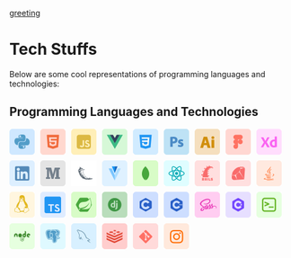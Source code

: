 [greeting](Greeting.svg)
# Tech Stuffs

Below are some cool representations of programming languages and technologies:

## Programming Languages and Technologies

<div style="display: flex; flex-wrap: wrap; gap: 10px;">
    <img src="techStuffs/Group%202.svg" alt="Group 2" width="45">
    <img src="techStuffs/Group%203.svg" alt="Group 3" width="45">
    <img src="techStuffs/Group%204.svg" alt="Group 4" width="45">
    <img src="techStuffs/Group%205.svg" alt="Group 5" width="45">
    <img src="techStuffs/Group%207.svg" alt="Group 7" width="45">
    <img src="techStuffs/Group%208.svg" alt="Group 8" width="45">
    <img src="techStuffs/Group%209.svg" alt="Group 9" width="45">
    <img src="techStuffs/Group%2010.svg" alt="Group 10" width="45">
    <img src="techStuffs/Group%2011.svg" alt="Group 11" width="45">
    <img src="techStuffs/Group%2012.svg" alt="Group 12" width="45">
    <img src="techStuffs/Group%2013.svg" alt="Group 13" width="45">
    <img src="techStuffs/Group%2014.svg" alt="Group 14" width="45">
    <img src="techStuffs/Group%2015.svg" alt="Group 15" width="45">
    <img src="techStuffs/Group%2016.svg" alt="Group 16" width="45">
    <img src="techStuffs/Group%2031.svg" alt="Group 31" width="45">
    <img src="techStuffs/Group%2032.svg" alt="Group 32" width="45">
    <img src="techStuffs/Group%2033.svg" alt="Group 33" width="45">
    <img src="techStuffs/Group%2034.svg" alt="Group 34" width="45">
    <img src="techStuffs/Group%2035.svg" alt="Group 35" width="45">
    <img src="techStuffs/Group%2036.svg" alt="Group 36" width="45">
    <img src="techStuffs/Group%2037.svg" alt="Group 37" width="45">
    <img src="techStuffs/Group%2038.svg" alt="Group 38" width="45">
    <img src="techStuffs/Group%2039.svg" alt="Group 39" width="45">
    <img src="techStuffs/Group%2040.svg" alt="Group 40" width="45">
    <img src="techStuffs/Group%2041.svg" alt="Group 41" width="45">
    <img src="techStuffs/Group%2042.svg" alt="Group 42" width="45">
    <img src="techStuffs/Group%2084.svg" alt="Group 84" width="45">
    <img src="techStuffs/Group%2085.svg" alt="Group 85" width="45">
    <img src="techStuffs/Group%2086.svg" alt="Group 86" width="45">
    <img src="techStuffs/Group%2087.svg" alt="Group 87" width="45">
    <img src="techStuffs/Group%2088.svg" alt="Group 88" width="45">
    <img src="techStuffs/Group%2089.svg" alt="Group 89" width="45">
    <img src="techStuffs/Group%2091.svg" alt="Group 91" width="45">
</div>
